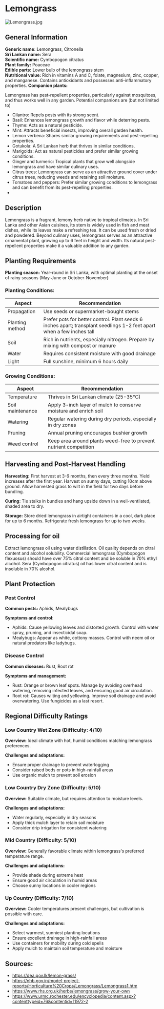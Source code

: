 # Lemongrass
![Lemongrass.jpg](../../assets/images/Lemongrass.jpg "Mokkie, CC BY-SA 4.0 <https://creativecommons.org/licenses/by-sa/4.0>, via Wikimedia Commons")

## General Information
**Generic name:** Lemongrass, Citronella  
**Sri Lankan name:** Sera  
**Scientific name:** Cymbopogon citratus  
**Plant family:** Poaceae  
**Edible parts:** Lower bulb of the lemongrass stem  
**Nutritional value:** Rich in vitamins A and C, folate, magnesium, zinc, copper, and manganese. Contains antioxidants and possesses anti-inflammatory properties. 
**Companion plants:**

Lemongrass has pest-repellent properties, particularly against mosquitoes, and thus works well in any garden. Potential companions are (but not limited to)

- Cilantro: Repels pests with its strong scent.
- Basil: Enhances lemongrass growth and flavor while deterring pests.
- Thyme: Acts as a natural pesticide.
- Mint: Attracts beneficial insects, improving overall garden health.
- Lemon verbena: Shares similar growing requirements and pest-repelling properties.
- Gotukola: A Sri Lankan herb that thrives in similar conditions.
- Marigolds: Act as natural pesticides and prefer similar growing conditions.
- Ginger and turmeric: Tropical plants that grow well alongside lemongrass and have similar culinary uses.
- Citrus trees: Lemongrass can serve as an attractive ground cover under citrus trees, reducing weeds and retaining soil moisture.
- Tomatoes and peppers: Prefer similar growing conditions to lemongrass and can benefit from its pest-repelling properties.
- 
## Description
Lemongrass is a fragrant, lemony herb native to tropical climates. In Sri Lanka and other Asian cuisines, its stem is widely used in fish and meat dishes, while its leaves make a refreshing tea. It can be used fresh or dried and powdered. Beyond culinary uses, lemongrass serves as an attractive ornamental plant, growing up to 6 feet in height and width. Its natural pest-repellent properties make it a valuable addition to any garden.

## Planting Requirements
**Planting season:** Year-round in Sri Lanka, with optimal planting at the onset of rainy seasons (May-June or October-November)

### Planting Conditions:
| Aspect | Recommendation |
|--------|----------------|
| Propagation | Use seeds or supermarket-bought stems |
| Planting method | Prefer pots for better control. Plant seeds 6 inches apart; transplant seedlings 1-2 feet apart when a few inches tall |
| Soil | Rich in nutrients, especially nitrogen. Prepare by mixing with compost or manure |
| Water | Requires consistent moisture with good drainage |
| Light | Full sunshine, minimum 6 hours daily |

### Growing Conditions:
| Aspect | Recommendation |
|--------|----------------|
| Temperature | Thrives in Sri Lankan climate (25-35°C) |
| Soil maintenance | Apply 3-inch layer of mulch to conserve moisture and enrich soil |
| Watering | Regular watering during dry periods, especially in dry zones |
| Pruning | Annual pruning encourages bushier growth |
| Weed control | Keep area around plants weed-free to prevent nutrient competition |

## Harvesting and Post-Harvest Handling

**Harvesting:** First harvest at 3-6 months, then every three months. Yield increases after the first year. Harvest on sunny days, cutting 10cm above ground. Allow harvested grass to wilt in the field for two days before bundling.

**Curing:** Tie stalks in bundles and hang upside down in a well-ventilated, shaded area to dry.

**Storage:** Store dried lemongrass in airtight containers in a cool, dark place for up to 6 months. Refrigerate fresh lemongrass for up to two weeks.

## Processing for oil
Extract lemongrass oil using water distillation. Oil quality depends on citral content and alcohol solubility. Commercial lemongrass (Cymbopogon flexuosus) should have over 75% citral content and be soluble in 70% ethyl alcohol. Sera (Cymbopogon citratus) oil has lower citral content and is insoluble in 70% alcohol.

## Plant Protection
### Pest Control
**Common pests:** Aphids, Mealybugs

**Symptoms and control:**
- Aphids: Cause yellowing leaves and distorted growth. Control with water spray, pruning, and insecticidal soap.
- Mealybugs: Appear as white, cottony masses. Control with neem oil or natural predators like ladybugs.

### Disease Control
**Common diseases:** Rust, Root rot

**Symptoms and management:**
- Rust: Orange or brown leaf spots. Manage by avoiding overhead watering, removing infected leaves, and ensuring good air circulation.
- Root rot: Causes wilting and yellowing. Improve soil drainage and avoid overwatering. Use fungicides as a last resort.

## Regional Difficulty Ratings

### Low Country Wet Zone (Difficulty: 4/10)
**Overview:** Ideal climate with hot, humid conditions matching lemongrass preferences.

**Challenges and adaptations:**
- Ensure proper drainage to prevent waterlogging
- Consider raised beds or pots in high-rainfall areas
- Use organic mulch to prevent soil erosion

### Low Country Dry Zone (Difficulty: 5/10)
**Overview:** Suitable climate, but requires attention to moisture levels.

**Challenges and adaptations:**
- Water regularly, especially in dry seasons
- Apply thick mulch layer to retain soil moisture
- Consider drip irrigation for consistent watering

### Mid Country (Difficulty: 5/10)
**Overview:** Generally favorable climate within lemongrass's preferred temperature range.

**Challenges and adaptations:**
- Provide shade during extreme heat
- Ensure good air circulation in humid areas
- Choose sunny locations in cooler regions

### Up Country (Difficulty: 7/10)
**Overview:** Cooler temperatures present challenges, but cultivation is possible with care.

**Challenges and adaptations:**
- Select warmest, sunniest planting locations
- Ensure excellent drainage in high-rainfall areas
- Use containers for mobility during cold spells
- Apply mulch to maintain soil temperature and moisture


## Sources:
- https://dea.gov.lk/lemon-grass/
- https://nhb.gov.in/model-project-reports/Horticulture%20Crops/Lemongrass/Lemongrass1.htm
- https://www.rhs.org.uk/herbs/lemongrass/grow-your-own
- https://www.urmc.rochester.edu/encyclopedia/content.aspx?contenttypeid=76&contentid=11972-2
